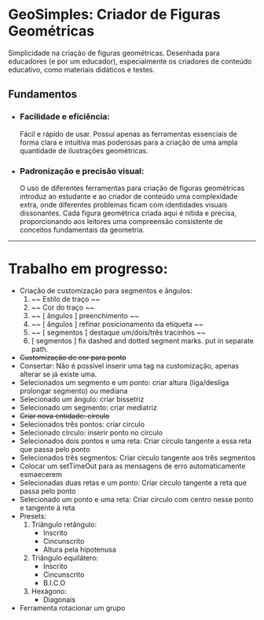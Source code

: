 # GeoSimples: Criador de Figuras Geométricas

Simplicidade na criação de figuras geométricas. Desenhada para educadores (e por um educador), especialmente os criadores de conteúdo educativo, como materiais didáticos e testes.

## Fundamentos

- ### Facilidade e eficiência:
  Fácil e rápido de usar. Possui apenas as ferramentas essenciais de forma clara e intuitiva mas poderosas para a criação de uma ampla quantidade de ilustrações geométricas.
- ### Padronização e precisão visual:
  O uso de diferentes ferramentas para criação de figuras geométricas introduz ao estudante e ao criador de conteúdo uma complexidade extra, onde diferentes problemas ficam com identidades visuais dissonantes. Cada figura geométrica criada aqui é nítida e precisa, proporcionando aos leitores uma compreensão consistente de conceitos fundamentais da geometria.

---

# Trabalho em progresso:

- Criação de customização para segmentos e ângulos:
  1. ~~ Estilo de traço ~~
  2. ~~ Cor do traço ~~
  3. ~~ [ ângulos ] preenchimento ~~
  4. ~~ [ ângulos ] refinar posicionamento da etiqueta ~~
  5. ~~ [ segmentos ] destaque um/dois/três tracinhos ~~
  6. [ segmentos ] fix dashed and dotted segment marks. put in separate path.
- ~~Customização de cor para ponto~~
- Consertar: Não é possível inserir uma tag na customização, apenas alterar se já existe uma.
- Selecionados um segmento e um ponto: criar altura (liga/desliga prolongar segmento) ou mediana
- Selecionado um ângulo: criar bissetriz
- Selecionado um segmento: criar mediatriz
- ~~Criar nova entidade: círculo~~
- Selecionados três pontos: criar círculo
- Selecionado círculo: inserir ponto no círculo
- Selecionados dois pontos e uma reta: Criar círculo tangente a essa reta que passa pelo ponto
- Selecionados três segmentos: Criar círculo tangente aos três segmentos
- Colocar um setTimeOut para as mensagens de erro automaticamente esmaecerem
- Selecionadas duas retas e um ponto: Criar círculo tangente a reta que passa pelo ponto
- Selecionado um ponto e uma reta: Criar círculo com centro nesse ponto e tangente à reta
- Presets:
  1. Triângulo retângulo:
     - Inscrito
     - Cincunscrito
     - Altura pela hipotenusa
  2. Triângulo equilátero:
     - Inscrito
     - Cincunscrito
     - B.I.C.O
  3. Hexágono:
     - Diagonais
- Ferramenta rotacionar um grupo
